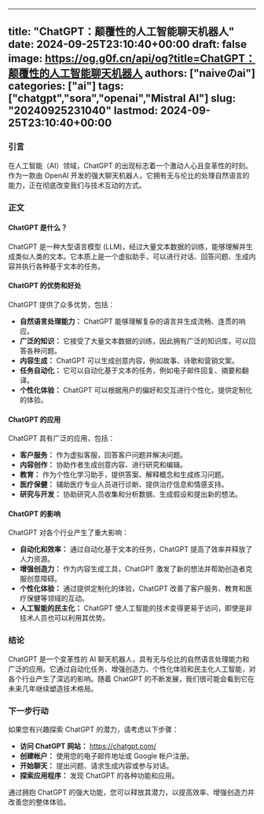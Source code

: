 
---
title: "ChatGPT：颠覆性的人工智能聊天机器人"
date: 2024-09-25T23:10:40+00:00
draft: false
image: https://og.g0f.cn/api/og?title=ChatGPT：颠覆性的人工智能聊天机器人
authors: ["naiveのai"]
categories: ["ai"]
tags: ["chatgpt","sora","openai","Mistral AI"]
slug: "20240925231040"
lastmod: 2024-09-25T23:10:40+00:00
---
### 引言

在人工智能（AI）领域，ChatGPT 的出现标志着一个激动人心且变革性的时刻。作为一款由 OpenAI 开发的强大聊天机器人，它拥有无与伦比的处理自然语言的能力，正在彻底改变我们与技术互动的方式。

### 正文

#### ChatGPT 是什么？

ChatGPT 是一种大型语言模型 (LLM)，经过大量文本数据的训练，能够理解并生成类似人类的文本。它本质上是一个虚拟助手，可以进行对话、回答问题、生成内容并执行各种基于文本的任务。

#### ChatGPT 的优势和好处

ChatGPT 提供了众多优势，包括：

- **自然语言处理能力：** ChatGPT 能够理解复杂的语言并生成流畅、连贯的响应。
- **广泛的知识：** 它接受了大量文本数据的训练，因此拥有广泛的知识库，可以回答各种问题。
- **内容生成：** ChatGPT 可以生成创意内容，例如故事、诗歌和营销文案。
- **任务自动化：** 它可以自动化基于文本的任务，例如电子邮件回复、摘要和翻译。
- **个性化体验：** ChatGPT 可以根据用户的偏好和交互进行个性化，提供定制化的体验。

#### ChatGPT 的应用

ChatGPT 具有广泛的应用，包括：

- **客户服务：** 作为虚拟客服，回答客户问题并解决问题。
- **内容创作：** 协助作者生成创意内容、进行研究和编辑。
- **教育：** 作为个性化学习助手，提供答案、解释概念和生成练习问题。
- **医疗保健：** 辅助医疗专业人员进行诊断、提供治疗信息和情感支持。
- **研究与开发：** 协助研究人员收集和分析数据、生成假设和提出新的想法。

#### ChatGPT 的影响

ChatGPT 对各个行业产生了重大影响：

- **自动化和效率：** 通过自动化基于文本的任务，ChatGPT 提高了效率并释放了人力资源。
- **增强创造力：** 作为内容生成工具，ChatGPT 激发了新的想法并帮助创造者克服创意障碍。
- **个性化体验：** 通过提供定制化的体验，ChatGPT 改善了客户服务、教育和医疗保健等领域的互动。
- **人工智能的民主化：** ChatGPT 使人工智能的技术变得更易于访问，即使是非技术人员也可以利用其优势。

### 结论

ChatGPT 是一个变革性的 AI 聊天机器人，具有无与伦比的自然语言处理能力和广泛的应用。它通过自动化任务、增强创造力、个性化体验和民主化人工智能，对各个行业产生了深远的影响。随着 ChatGPT 的不断发展，我们很可能会看到它在未来几年继续塑造技术格局。

### 下一步行动

如果您有兴趣探索 ChatGPT 的潜力，请考虑以下步骤：

- **访问 ChatGPT 网站：** https://chatgpt.com/
- **创建帐户：** 使用您的电子邮件地址或 Google 帐户注册。
- **开始聊天：** 提出问题、请求生成内容或参与对话。
- **探索应用程序：** 发现 ChatGPT 的各种功能和应用。

通过拥抱 ChatGPT 的强大功能，您可以释放其潜力，以提高效率、增强创造力并改善您的整体体验。